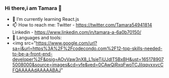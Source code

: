 ### Hi there,i am Tamara 👋

<!--
**atletisimo/atletisimo** is a ✨ _special_ ✨ repository because its `README.md` (this file) appears on your GitHub profile.

Here are some ideas to get you started:

- 🔭 I’m currently working on ...
-->

- 🌱 I’m currently learning React.js
- 📫 How to reach me: Twitter - https://twitter.com/Tamara54941814 Linkedin - https://www.linkedin.com/in/tamara-a-6a0b70150/
-  🔭 Languages and tools: 
-  <img src="https://www.google.com/url?sa=i&url=https%3A%2F%2Fcodecondo.com%2F12-top-skills-needed-to-be-a-front-end-developer%2F&psig=AOvVaw3nX8_L1sieTiUJdlT5BxBH&ust=1651789075008000&source=images&cd=vfe&ved=0CAwQjRxqFwoTCJiIqqvxxvcCFQAAAAAdAAAAABAJ"


